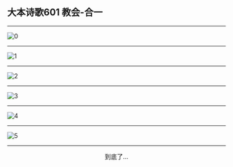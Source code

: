 
## 大本诗歌601 教会-合一
        
<div id="aplayer0"></div>

---

<img alt="0" data-original="/data/d0601/0.png">

---

<img alt="1" data-original="/data/d0601/1.png">

---

<img alt="2" data-original="/data/d0601/2.png">

---

<img alt="3" data-original="/data/d0601/3.png">

---

<img alt="4" data-original="/data/d0601/4.png">

---

<img alt="5" data-original="/data/d0601/5.png">

---

<p style="text-align: center">到底了...</p>

<script src="/js/dist-view.js"></script>

<script>
MAIN.id = 'd0601';
        
const ap0 = new APlayer({
    container: document.getElementById('aplayer0'),
    volume: 1,
    loop: 'none',
    preload: 'none',
    audio: [{
        name: '大本诗歌601.mp3',
        artist: '大本诗歌',
        url: 'https://res.wx.qq.com/voice/getvoice?mediaid=MzI0NTk3MDM5M18yMjQ3NDk1MTE0',
        cover: '/favicon'
    }]
});
</script>
